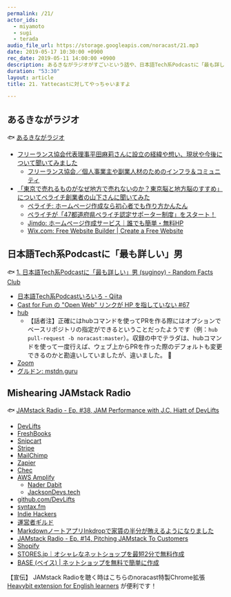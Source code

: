 ```yaml
---
permalink: /21/
actor_ids:
  - miyamoto
  - sugi
  - terada
audio_file_url: https://storage.googleapis.com/noracast/21.mp3
date: 2019-05-17 10:30:00 +0900
rec_date: 2019-05-11 14:00:00 +0900
description: あるきながラジオがすごいという話や、日本語Tech系Podcastに「最も詳しい」男、hubコマンド、eコマース機能などについて話しました。
duration: "53:30"
layout: article
title: 21. Yattecastに対してやっちゃいますよ

---
```


## あるきながラジオ

🐟 [あるきながラジオ](https://anchor.fm/nishikokura-hironobu)

- [フリーランス協会代表理事平田麻莉さんに設立の経緯や想い、現状や今後について聞いてみました](https://anchor.fm/nishikokura-hironobu/episodes/ep-e3vc1k)
  - [フリーランス協会／個人事業主や副業人材のためのインフラ＆コミュニティ](https://www.freelance-jp.org/)
- [「東京で売れるものがなぜ地方で売れないのか？東京脳と地方脳のすすめ」についてペライチ創業者の山下さんに聞いてみた](https://anchor.fm/nishikokura-hironobu/episodes/ep-e3srop/a-ae5mg0)
  - [ペライチ: ホームページ作成なら初心者でも作り方かんたん](https://peraichi.com/)
  - [ペライチが「47都道府県ペライチ認定サポーター制度」をスタート！](https://homepage-reborn.com/2017/02/01/%E3%83%9A%E3%83%A9%E3%82%A4%E3%83%81%E3%81%8C%E3%80%8C47%E9%83%BD%E9%81%93%E5%BA%9C%E7%9C%8C%E3%83%9A%E3%83%A9%E3%82%A4%E3%83%81%E8%AA%8D%E5%AE%9A%E3%82%B5%E3%83%9D%E3%83%BC%E3%82%BF%E3%83%BC%E5%88%B6/)
  - [Jimdo: ホームページ作成サービス｜誰でも簡単・無料HP](https://ja.wix.com/)
  - [Wix.com: Free Website Builder \| Create a Free Website](https://jp.jimdo.com/)

## 日本語Tech系Podcastに「最も詳しい」男

🐟 [1. 日本語Tech系Podcastに「最も詳しい」男 (suginoy) - Random Facts Club](https://randomfacts.club/1)

- [日本語Tech系Podcastいろいろ - Qiita](https://qiita.com/suginoy/items/dada11eef775b883320f)
- [Cast for Fun の "Open Web" リンクが HP を指していない #67](https://github.com/noracast/podcast-freaks/issues/67)
- [hub](https://hub.github.com/)
  - 【話者注】正確にはhubコマンドを使ってPRを作る際にはオプションでベースリポジトリの指定ができるということだったようです（例：`hub pull-request -b noracast:master`）。収録の中でテラダは、hubコマンドを使って一度行えば、ウェブ上からPRを作った際のデフォルトも変更できるのかと勘違いしていましたが、違いました。 🙇
- [Zoom](https://zoom.us/)
- [グルドン: mstdn.guru](https://mstdn.guru/about)

## Mishearing JAMstack Radio

🐟 [JAMstack Radio - Ep. #38, JAM Performance with J.C. Hiatt of DevLifts](https://www.heavybit.com/library/podcasts/jamstack-radio/ep-38-jam-performance-with-j-c-hiatt-of-devlifts/)

- [DevLifts](https://devlifts.io/)
- [FreshBooks](https://www.freshbooks.com/)
- [Snipcart](https://snipcart.com/)
- [Stripe](https://stripe.com/)
- [MailChimp](https://mailchimp.com/)
- [Zapier](https://zapier.com/)
- [Chec](https://chec.io/)
- [AWS Amplify](https://aws-amplify.github.io/)
  - [Nader Dabit](https://twitter.com/dabit3)
  - [JacksonDevs.tech](https://jacksondevs.tech/)
- [github.com/DevLifts](https://github.com/DevLifts)
- [syntax.fm](https://syntax.fm/)
- [Indie Hackers](https://www.indiehackers.com/)
- [運営者ギルド](https://scrapbox.io/admin-guild-pr/%E9%81%8B%E5%96%B6%E8%80%85%E3%82%AE%E3%83%AB%E3%83%89)
- [MarkdownノートアプリInkdropで家賃の半分が賄えるようになりました](https://blog.craftz.dog/inkdrop%E3%81%A7%E5%AE%B6%E8%B3%83%E3%81%AE%E5%8D%8A%E5%88%86%E3%81%8C%E8%B3%84%E3%81%88%E3%82%8B%E3%82%88%E3%81%86%E3%81%AB%E3%81%AA%E3%82%8A%E3%81%BE%E3%81%97%E3%81%9F-3f30f4e1e479)
- [JAMstack Radio - Ep. #14, Pitching JAMstack To Customers](https://www.heavybit.com/library/podcasts/jamstack-radio/ep-14-pitching-jamstack-to-customers/)
- [Shopify](https://www.shopify.jp/)
- [STORES.jp｜オシャレなネットショップを最短2分で無料作成](https://stores.jp/)
- [BASE (ベイス) \| ネットショップを無料で簡単に作成](https://thebase.in/)

【宣伝】
JAMstack Radioを聴く時はこちらのnoracast特製Chrome拡張 [Heavybit extension for English learners](https://chrome.google.com/webstore/detail/heavybit-extension-for-en/ahfgdgmheoejjllbgnkegimdiajihbee?hl=ja) が便利です！
